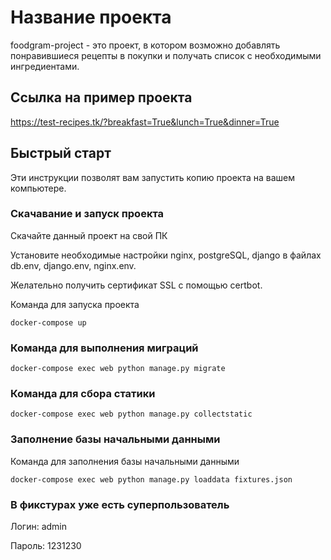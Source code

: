 # Название проекта

foodgram-project - это проект, в котором возможно добавлять понравившиеся рецепты в покупки и получать список с необходимыми ингредиентами.

## Ссылка на пример проекта 

https://test-recipes.tk/?breakfast=True&lunch=True&dinner=True

## Быстрый старт

Эти инструкции позволят вам запустить копию проекта на вашем компьютере.

### Скачавание и запуск проекта

Скачайте данный проект на свой ПК

Установите необходимые настройки nginx, postgreSQL, django в файлах db.env, django.env, nginx.env.

Желательно получить сертификат SSL c помощью certbot.

Команда для запуска проекта
 
```
docker-compose up
```

### Команда для выполнения миграций

```
docker-compose exec web python manage.py migrate
```

### Команда для cбора статики

```
docker-compose exec web python manage.py collectstatic
```

### Заполнение базы начальными данными

Команда для заполнения базы начальными данными

```
docker-compose exec web python manage.py loaddata fixtures.json
```
### В фикстурах уже есть суперпользователь

Логин: admin

Пароль: 1231230
